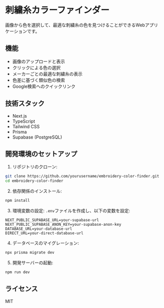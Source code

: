 # 刺繍糸カラーファインダー

画像から色を選択して、最適な刺繍糸の色を見つけることができるWebアプリケーションです。

## 機能

- 画像のアップロードと表示
- クリックによる色の選択
- メーカーごとの最適な刺繍糸の表示
- 色差に基づく類似色の検索
- Google検索へのクイックリンク

## 技術スタック

- Next.js
- TypeScript
- Tailwind CSS
- Prisma
- Supabase (PostgreSQL)

## 開発環境のセットアップ

1. リポジトリのクローン:
```bash
git clone https://github.com/yourusername/embroidery-color-finder.git
cd embroidery-color-finder
```

2. 依存関係のインストール:
```bash
npm install
```

3. 環境変数の設定:
`.env`ファイルを作成し、以下の変数を設定:
```
NEXT_PUBLIC_SUPABASE_URL=your-supabase-url
NEXT_PUBLIC_SUPABASE_ANON_KEY=your-supabase-anon-key
DATABASE_URL=your-database-url
DIRECT_URL=your-direct-database-url
```

4. データベースのマイグレーション:
```bash
npx prisma migrate dev
```

5. 開発サーバーの起動:
```bash
npm run dev
```

## ライセンス

MIT
